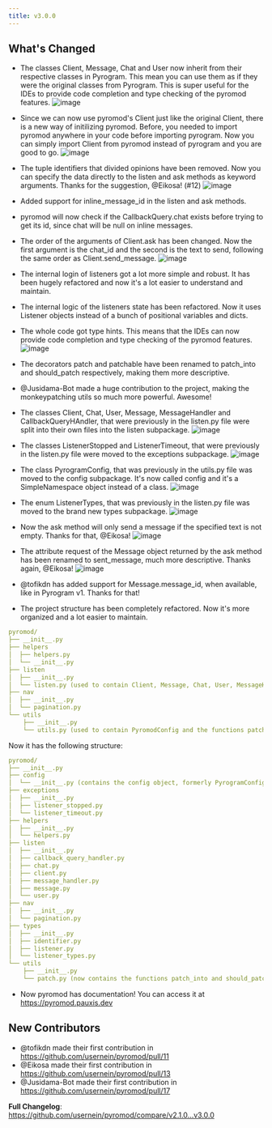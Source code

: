 ```yaml
---
title: v3.0.0
---
```

## What's Changed
- The classes Client, Message, Chat and User now inherit from their respective classes in Pyrogram. This mean you can use them as if they were the original classes from Pyrogram. This is super useful for the IDEs to provide code completion and type checking of the pyromod features.
![image](https://github.com/usernein/pyromod/assets/29507335/e5754ceb-6264-41a4-baa2-53f7537e0833)

- Since we can now use pyromod's Client just like the original Client, there is a new way of initilizing pyromod. Before, you needed to import pyromod anywhere in your code before importing pyrogram. Now you can simply import Client from pyromod instead of pyrogram and you are good to go.
![image](https://github.com/usernein/pyromod/assets/29507335/9d1cde0c-2b85-497d-bc1c-5be4336b2067)

- The tuple identifiers that divided opinions have been removed. Now you can specify the data directly to the listen and ask methods as keyword arguments. Thanks for the suggestion, @Eikosa! (#12)
![image](https://github.com/usernein/pyromod/assets/29507335/1a3eda3b-42be-4685-8a79-74a773f882d5)

- Added support for inline_message_id in the listen and ask methods.
- pyromod will now check if the CallbackQuery.chat exists before trying to get its id, since chat will be null on inline messages.
- The order of the arguments of Client.ask has been changed. Now the first argument is the chat_id and the second is the text to send, following the same order as Client.send_message.
![image](https://github.com/usernein/pyromod/assets/29507335/e48953e3-859a-4ae7-9598-bf185cf583b5)

- The internal login of listeners got a lot more simple and robust. It has been hugely refactored and now it's a lot easier to understand and maintain.
- The internal logic of the listeners state has been refactored. Now it uses Listener objects instead of a bunch of positional variables and dicts.
- The whole code got type hints. This means that the IDEs can now provide code completion and type checking of the pyromod features.
![image](https://github.com/usernein/pyromod/assets/29507335/c32426ab-a7ce-4646-a127-5f6254ccf8c9)

- The decorators patch and patchable have been renamed to patch_into and should_patch respectively, making them more descriptive.
- @Jusidama-Bot made a huge contribution to the project, making the monkeypatching utils so much more powerful. Awesome!

- The classes Client, Chat, User, Message, MessageHandler and CallbackQueryHAndler, that were previously in the listen.py file were split into their own files into the listen subpackage.
![image](https://github.com/usernein/pyromod/assets/29507335/13465830-f285-41be-8e00-1b909a418f8c)

- The classes ListenerStopped and ListenerTimeout, that were previously in the listen.py file were moved to the exceptions subpackage.
![image](https://github.com/usernein/pyromod/assets/29507335/daecbcc0-eec7-47df-bdc0-1504cf05f0a0)

- The class PyrogramConfig, that was previously in the utils.py file was moved to the config subpackage. It's now called config and it's a SimpleNamespace object instead of a class.
![image](https://github.com/usernein/pyromod/assets/29507335/eec3fd03-effe-4671-835f-90710072e9c2)

- The enum ListenerTypes, that was previously in the listen.py file was moved to the brand new types subpackage.
![image](https://github.com/usernein/pyromod/assets/29507335/018ba927-9ec3-49ef-8f47-c605e5355e68)

- Now the ask method will only send a message if the specified text is not empty. Thanks for that, @Eikosa!
![image](https://github.com/usernein/pyromod/assets/29507335/788aaf38-332a-476b-b529-b27ac47208b1)

- The attribute request of the Message object returned by the ask method has been renamed to sent_message, much more descriptive. Thanks again, @Eikosa!
![image](https://github.com/usernein/pyromod/assets/29507335/42f352fa-dc04-4071-8eda-7e7d25b0d945)

- @tofikdn has added support for Message.message_id, when available, like in Pyrogram v1. Thanks for that!
- The project structure has been completely refactored. Now it's more organized and a lot easier to maintain.
```yaml
pyromod/
├── __init__.py
├── helpers
│  ├── helpers.py
│  └── __init__.py
├── listen
│  ├── __init__.py
│  └── listen.py (used to contain Client, Message, Chat, User, MessageHandler, CallbackQueryHandler, ListenerStopped, ListenerTimeout and ListenerTypes)
├── nav
│  ├── __init__.py
│  └── pagination.py
└── utils
    ├── __init__.py
    └── utils.py (used to contain PyromodConfig and the functions patch and patchable)
```

Now it has the following structure:
```yaml
pyromod/
├── __init__.py
├── config
│  └── __init__.py (contains the config object, formerly PyrogramConfig)
├── exceptions
│  ├── __init__.py
│  ├── listener_stopped.py
│  └── listener_timeout.py
├── helpers
│  ├── __init__.py
│  └── helpers.py
├── listen
│  ├── __init__.py
│  ├── callback_query_handler.py
│  ├── chat.py
│  ├── client.py
│  ├── message_handler.py
│  ├── message.py
│  └── user.py
├── nav
│  ├── __init__.py
│  └── pagination.py
├── types
│  ├── __init__.py
│  ├── identifier.py
│  ├── listener.py
│  └── listener_types.py
└── utils
    ├── __init__.py
    └── patch.py (now contains the functions patch_into and should_patch)
```
- Now pyromod has documentation! You can access it at https://pyromod.pauxis.dev


## New Contributors
* @tofikdn made their first contribution in https://github.com/usernein/pyromod/pull/11
* @Eikosa made their first contribution in https://github.com/usernein/pyromod/pull/13
* @Jusidama-Bot made their first contribution in https://github.com/usernein/pyromod/pull/17

**Full Changelog**: https://github.com/usernein/pyromod/compare/v2.1.0...v3.0.0